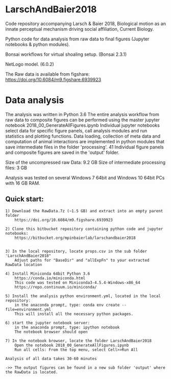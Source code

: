 # LarschAndBaier2018

Code repository accompanying Larsch & Baier 2018, Biological motion as an innate perceptual mechanism driving social affiliation, Current Biology.

Python code for data analysis from raw data to final figures (Jupyter notebooks & python modules).

Bonsai workflows for virtual shoaling setup. (Bonsai 2.3.1)

NetLogo model. (6.0.2)

The Raw data is available from figshare: https://doi.org/10.6084/m9.figshare.6939923



# Data analysis

The analysis was written in Python 3.6
The entire analysis workflow from raw data to composite figures can be performed using the master jupyter notebook 2018_00_GenerateAllFigures.ipynb
Individual jupyter notebooks select data for specific figure panels, call analysis modules and run statistics and plotting functions.
Data loading, collection of meta data and computation of animal interactions are implemented in python modules that save intermediate files in the folder 'processing'.
41 Individual figure panels and composite figures are saved in the 'output' folder.

Size of the uncompressed raw Data: 9.2 GB
Size of intermediate processing files: 3 GB

Analysis was tested on several Windows 7 64bit and Windows 10 64bit PCs with 16 GB RAM.

## Quick start:

	1) Download the RawData.7z (~1.5 GB) and extract into an empty parent folder
	    https://doi.org/10.6084/m9.figshare.6939923
	
	2) Clone this bitbucket repository containing python code and jupyter notebooks:
		https://bitbucket.org/mpinbaierlab/larschandbaier2018

	
	3) In the local repository, locate props.csv in the sub folder 'LarschAndBaier2018"
		Adjust paths for "BaseDir" and "allExpFn" to your extracted RawData location
	
	4) Install Miniconda 64bit Python 3.6
		https://conda.io/miniconda.html
		This code was tested on Miniconda3-4.5.4-Windows-x86_64 
		https://repo.continuum.io/miniconda/
	
	5) Install the analysis python environment.yml, located in the local repository:
		in the anaconda prompt, type: conda env create --file=environment.yml
		This will install all the necessary python packages.
		
	6) start the jupyter notebook server:
		in the anaconda prompt, type: ipython notebook
		The notebook browser should open
		
	7) In the notebook browser, locate the folder LarschAndBaier2018
		Open the notebook 2018_00_GenerateAllFigures.ipynb
		Run all cells: From the top menu, select Cell>>Run All
		
	Analysis of all data takes 30-60 minutes
	
	->> The output figures can be found in a new sub folder 'output' where the RawData is located.
